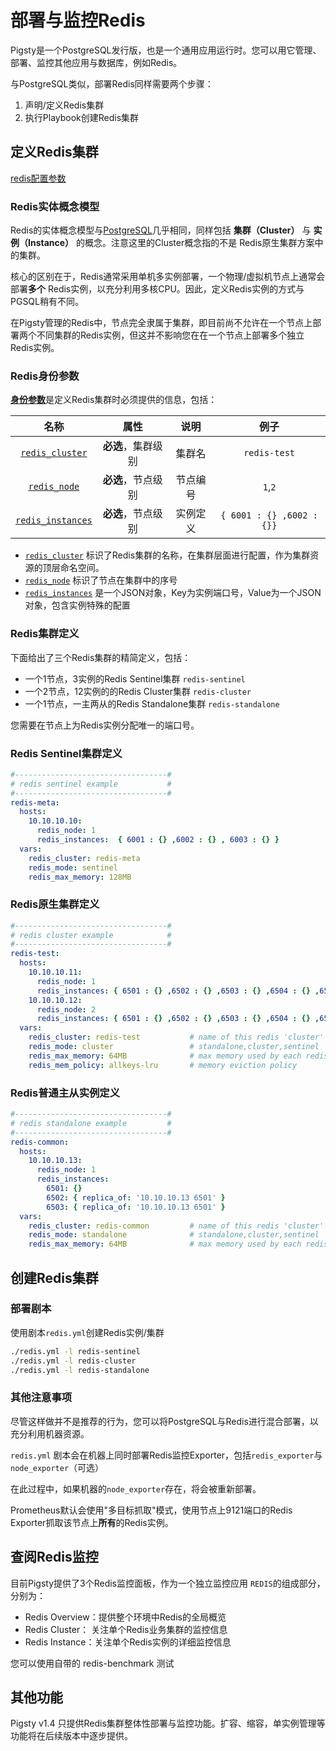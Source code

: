 # 部署与监控Redis

Pigsty是一个PostgreSQL发行版，也是一个通用应用运行时。您可以用它管理、部署、监控其他应用与数据库，例如Redis。

与PostgreSQL类似，部署Redis同样需要两个步骤：

1. 声明/定义Redis集群
2. 执行Playbook创建Redis集群



## 定义Redis集群

[redis配置参数](v-redis.md)


### Redis实体概念模型

Redis的实体概念模型与[PostgreSQL](c-entity.md)几乎相同，同样包括 **集群（Cluster）** 与 **实例（Instance）** 的概念。注意这里的Cluster概念指的不是 Redis原生集群方案中的集群。

核心的区别在于，Redis通常采用单机多实例部署，一个物理/虚拟机节点上通常会部署**多个** Redis实例，以充分利用多核CPU。因此，定义Redis实例的方式与PGSQL稍有不同。

在Pigsty管理的Redis中，节点完全隶属于集群，即目前尚不允许在一个节点上部署两个不同集群的Redis实例，但这并不影响您在在一个节点上部署多个独立Redis实例。


### Redis身份参数

[**身份参数**](v-redis.md#身份参数)是定义Redis集群时必须提供的信息，包括：

|                    名称                     |        属性        |   说明   |         例子         |
| :-----------------------------------------: | :----------------: | :------: | :------------------: |
| [`redis_cluster`](v-redis.md#redis_cluster) | **必选**，集群级别 |  集群名  |      `redis-test`       |
|    [`redis_node`](v-redis.md#redis_node)    | **必选**，节点级别 | 节点编号 | `1`,`2` |
|     [`redis_instances`](v-redis.md#redis_instances)     | **必选**，节点级别 | 实例定义 | `{ 6001 : {} ,6002 : {}}`  |


- [`redis_cluster`](v-redis.md#redis_cluster) 标识了Redis集群的名称，在集群层面进行配置，作为集群资源的顶层命名空间。
- [`redis_node`](v-redis.md#redis_node) 标识了节点在集群中的序号
- [`redis_instances`](v-redis.md#redis_instances) 是一个JSON对象，Key为实例端口号，Value为一个JSON对象，包含实例特殊的配置



### Redis集群定义

下面给出了三个Redis集群的精简定义，包括：
* 一个1节点，3实例的Redis Sentinel集群 `redis-sentinel`
* 一个2节点，12实例的的Redis Cluster集群 `redis-cluster`
* 一个1节点，一主两从的Redis Standalone集群 `redis-standalone`

您需要在节点上为Redis实例分配唯一的端口号。

### Redis Sentinel集群定义

```yaml
#----------------------------------#
# redis sentinel example           #
#----------------------------------#
redis-meta:
  hosts:
    10.10.10.10:
      redis_node: 1
      redis_instances:  { 6001 : {} ,6002 : {} , 6003 : {} }
  vars:
    redis_cluster: redis-meta
    redis_mode: sentinel
    redis_max_memory: 128MB
```

### Redis原生集群定义

```yaml
#----------------------------------#
# redis cluster example            #
#----------------------------------#
redis-test:
  hosts:
    10.10.10.11:
      redis_node: 1
      redis_instances: { 6501 : {} ,6502 : {} ,6503 : {} ,6504 : {} ,6505 : {} ,6506 : {} }
    10.10.10.12:
      redis_node: 2
      redis_instances: { 6501 : {} ,6502 : {} ,6503 : {} ,6504 : {} ,6505 : {} ,6506 : {} }
  vars:
    redis_cluster: redis-test           # name of this redis 'cluster'
    redis_mode: cluster                 # standalone,cluster,sentinel
    redis_max_memory: 64MB              # max memory used by each redis instance
    redis_mem_policy: allkeys-lru       # memory eviction policy
```

### Redis普通主从实例定义

```yaml
#----------------------------------#
# redis standalone example         #
#----------------------------------#
redis-common:
  hosts:
    10.10.10.13:
      redis_node: 1
      redis_instances:
        6501: {}
        6502: { replica_of: '10.10.10.13 6501' }
        6503: { replica_of: '10.10.10.13 6501' }
  vars:
    redis_cluster: redis-common         # name of this redis 'cluster'
    redis_mode: standalone              # standalone,cluster,sentinel
    redis_max_memory: 64MB              # max memory used by each redis instance
```


## 创建Redis集群


### 部署剧本

使用剧本`redis.yml`创建Redis实例/集群

```bash
./redis.yml -l redis-sentinel
./redis.yml -l redis-cluster
./redis.yml -l redis-standalone
```


### 其他注意事项

尽管这样做并不是推荐的行为，您可以将PostgreSQL与Redis进行混合部署，以充分利用机器资源。

`redis.yml` 剧本会在机器上同时部署Redis监控Exporter，包括`redis_exporter`与`node_exporter`（可选）

在此过程中，如果机器的`node_exporter`存在，将会被重新部署。

Prometheus默认会使用"多目标抓取"模式，使用节点上9121端口的Redis Exporter抓取该节点上**所有**的Redis实例。



## 查阅Redis监控

目前Pigsty提供了3个Redis监控面板，作为一个独立监控应用 `REDIS`的组成部分，分别为：

* Redis Overview：提供整个环境中Redis的全局概览
* Redis Cluster： 关注单个Redis业务集群的监控信息
* Redis Instance：关注单个Redis实例的详细监控信息

您可以使用自带的 redis-benchmark 测试





## 其他功能

Pigsty v1.4 只提供Redis集群整体性部署与监控功能。扩容、缩容，单实例管理等功能将在后续版本中逐步提供。

